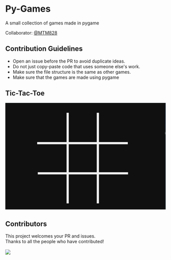 # Py-Games
A small collection of games made in pygame

Collaborator: [@MTM828](https://github.com/mtm828)

## Contribution Guidelines

- Open an issue before the PR to avoid duplicate ideas.
- Do not just copy-paste code that uses someone else's work.
- Make sure the file structure is the same as other games.
- Make sure that the games are made using pygame


## Tic-Tac-Toe
![demo](demo/tictactoe.gif)

## Contributors
This project welcomes your PR and issues.<br>
Thanks to all the people who have contributed!
<br>
<br>
<a href="https://github.com/sparshg/py-games/graphs/contributors">
  <img src="https://contrib.rocks/image?repo=sparshg/py-games" />
</a>
